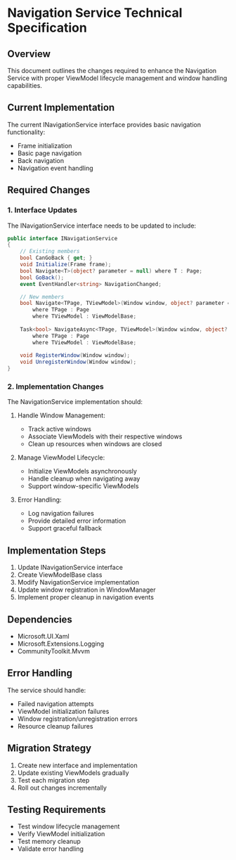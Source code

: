 # Navigation Service Technical Specification

## Overview
This document outlines the changes required to enhance the Navigation Service with proper ViewModel lifecycle management and window handling capabilities.

## Current Implementation
The current INavigationService interface provides basic navigation functionality:
- Frame initialization
- Basic page navigation
- Back navigation
- Navigation event handling

## Required Changes

### 1. Interface Updates

The INavigationService interface needs to be updated to include:

```csharp
public interface INavigationService
{
    // Existing members
    bool CanGoBack { get; }
    void Initialize(Frame frame);
    bool Navigate<T>(object? parameter = null) where T : Page;
    bool GoBack();
    event EventHandler<string> NavigationChanged;

    // New members
    bool Navigate<TPage, TViewModel>(Window window, object? parameter = null)
        where TPage : Page
        where TViewModel : ViewModelBase;
    
    Task<bool> NavigateAsync<TPage, TViewModel>(Window window, object? parameter = null)
        where TPage : Page
        where TViewModel : ViewModelBase;
        
    void RegisterWindow(Window window);
    void UnregisterWindow(Window window);
}
```

### 2. Implementation Changes

The NavigationService implementation should:

1. Handle Window Management:
   - Track active windows
   - Associate ViewModels with their respective windows
   - Clean up resources when windows are closed

2. Manage ViewModel Lifecycle:
   - Initialize ViewModels asynchronously
   - Handle cleanup when navigating away
   - Support window-specific ViewModels

3. Error Handling:
   - Log navigation failures
   - Provide detailed error information
   - Support graceful fallback

## Implementation Steps

1. Update INavigationService interface
2. Create ViewModelBase class
3. Modify NavigationService implementation
4. Update window registration in WindowManager
5. Implement proper cleanup in navigation events

## Dependencies

- Microsoft.UI.Xaml
- Microsoft.Extensions.Logging
- CommunityToolkit.Mvvm

## Error Handling

The service should handle:
- Failed navigation attempts
- ViewModel initialization failures
- Window registration/unregistration errors
- Resource cleanup failures

## Migration Strategy

1. Create new interface and implementation
2. Update existing ViewModels gradually
3. Test each migration step
4. Roll out changes incrementally

## Testing Requirements

- Test window lifecycle management
- Verify ViewModel initialization
- Test memory cleanup
- Validate error handling